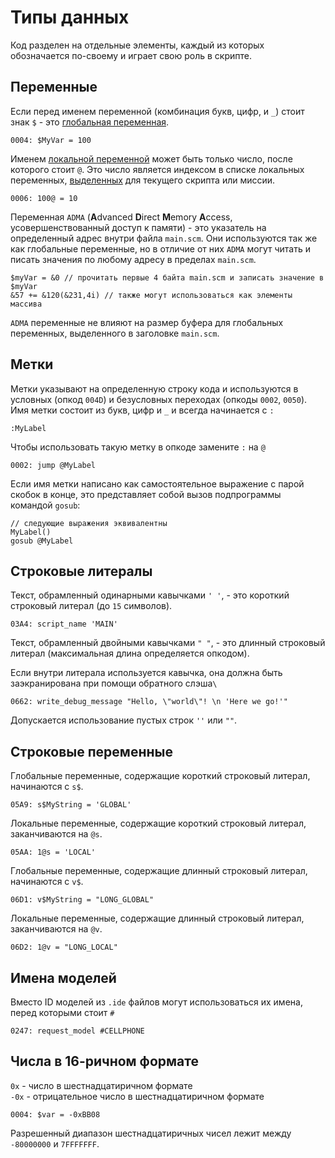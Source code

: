# Типы данных

Код разделен на отдельные элементы, каждый из которых обозначается по-своему и играет свою роль в скрипте.

## Переменные

Если перед именем переменной (комбинация букв, цифр, и `_`) стоит знак `$` - это [глобальная переменная](variables.md#globalnye-peremennye).

```
0004: $MyVar = 100
```

Именем [локальной переменной](variables.md#lokalnye-peremennye) может быть только число, после которого стоит `@`.  Это число является индексом в списке локальных переменных, [выделенных](../scm-documentation/gta-limits.md) для текущего скрипта или миссии.

```
0006: 100@ = 10
```

Переменная `ADMA` (**A**dvanced **D**irect **M**emory **A**ccess, усовершенствованный доступ к памяти) - это указатель на определенный адрес внутри файла `main.scm`. Они используются так же как глобальные переменные, но в отличие от них `ADMA` могут читать и писать значения по любому адресу в пределах `main.scm`.&#x20;

```
$myVar = &0 // прочитать первые 4 байта main.scm и записать значение в $myVar
&57 += &120(&231,4i) // также могут использоваться как элементы массива
```

`ADMA` переменные не влияют на размер буфера для глобальных переменных, выделенного в заголовке `main.scm`.

## Метки

Метки указывают на определенную строку кода и используются в условных (опкод `004D`) и безусловных переходах (опкоды `0002`, `0050`). Имя метки состоит из букв, цифр и `_` и всегда начинается с `:`

```
:MyLabel
```

Чтобы использовать такую метку в опкоде замените `:` на `@`

```
0002: jump @MyLabel
```

Если имя метки написано как самостоятельное выражение с парой скобок в конце, это представляет собой вызов подпрограммы командой `gosub`:

```
// следующие выражения эквивалентны
MyLabel()
gosub @MyLabel
```

## Строковые литералы

Текст,  обрамленный одинарными кавычками `' '`, - это короткий строковый литерал (до `15` символов).

```
03A4: script_name 'MAIN'
```

Текст,  обрамленный двойными кавычками `" "`, - это длинный строковый литерал (максимальная длина определяется опкодом).

Если внутри литерала используется кавычка, она должна быть заэкранирована при помощи обратного слэша`\`

```
0662: write_debug_message "Hello, \"world\"! \n 'Here we go!'"
```

Допускается использование пустых строк `''` или `""`.

## Строковые переменные

Глобальные переменные, содержащие короткий строковый литерал, начинаются с `s$`.

```
05A9: s$MyString = 'GLOBAL'
```

Локальные переменные, содержащие короткий строковый литерал, заканчиваются на `@s`.&#x20;

```
05AA: 1@s = 'LOCAL'
```

Глобальные переменные, содержащие длинный строковый литерал, начинаются с  `v$`.&#x20;

```
06D1: v$MyString = "LONG_GLOBAL"
```

Локальные переменные, содержащие длинный строковый литерал, заканчиваются на `@v`.&#x20;

```
06D2: 1@v = "LONG_LOCAL"
```

## Имена моделей

Вместо ID моделей из `.ide` файлов могут использоваться их имена, перед которыми стоит `#`&#x20;

```
0247: request_model #CELLPHONE
```

## Числа в 16-ричном формате <a href="#hex-numbers" id="hex-numbers"></a>

`0x` - число в шестнадцатиричном формате\
`-0x` - отрицательное число в шестнадцатиричном формате

```
0004: $var = -0xBB08
```

Разрешенный диапазон шестнадцатиричных чисел лежит между `-80000000` и `7FFFFFFF`.
